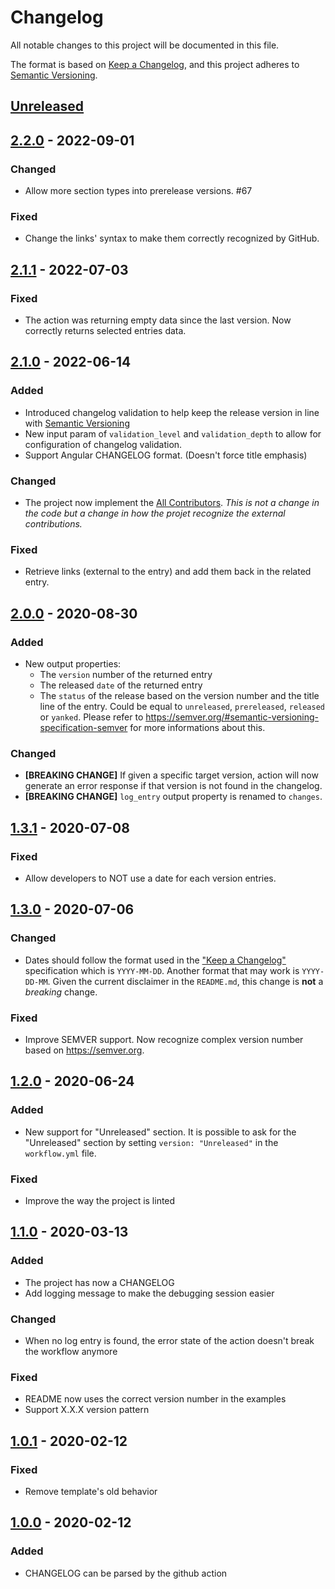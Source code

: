 # Changelog

All notable changes to this project will be documented in this file.

The format is based on [Keep a Changelog](https://keepachangelog.com/en/1.0.0/),
and this project adheres to [Semantic Versioning](https://semver.org/spec/v2.0.0.html).

## [Unreleased]

## [2.2.0] - 2022-09-01

### Changed

- Allow more section types into prerelease versions. #67

### Fixed

- Change the links' syntax to make them correctly recognized by GitHub.

## [2.1.1] - 2022-07-03

### Fixed

- The action was returning empty data since the last version. Now correctly returns selected entries data.

## [2.1.0] - 2022-06-14

### Added

- Introduced changelog validation to help keep the release version in line with [Semantic Versioning](https://semver.org/)
- New input param of `validation_level` and `validation_depth` to allow for configuration of changelog validation.
- Support Angular CHANGELOG format. (Doesn't force title emphasis)

### Changed

- The project now implement the [All Contributors](https://allcontributors.org).
  _This is not a change in the code but a change in how the projet recognize the
  external contributions._

### Fixed

- Retrieve links (external to the entry) and add them back in the related entry.

## [2.0.0] - 2020-08-30

### Added

- New output properties:
  - The `version` number of the returned entry
  - The released `date` of the returned entry
  - The `status` of the release based on the version number and the title line of the entry.
    Could be equal to `unreleased`, `prereleased`, `released` or `yanked`.
    Please refer to https://semver.org/#semantic-versioning-specification-semver for more informations about this.

### Changed

- **[BREAKING CHANGE]** If given a specific target version, action will now generate an error response if that version is not found in the changelog.
- **[BREAKING CHANGE]** `log_entry` output property is renamed to `changes`.

## [1.3.1] - 2020-07-08

### Fixed

- Allow developers to NOT use a date for each version entries.

## [1.3.0] - 2020-07-06

### Changed

- Dates should follow the format used in the ["Keep a Changelog"](https://keepachangelog.com/en/1.0.0/) specification
  which is `YYYY-MM-DD`. Another format that may work is `YYYY-DD-MM`.
  Given the current disclaimer in the `README.md`, this change is **not** a _breaking_ change.

### Fixed

- Improve SEMVER support. Now recognize complex version number based on https://semver.org.

## [1.2.0] - 2020-06-24

### Added

- New support for "Unreleased" section. It is possible to ask for the "Unreleased" section
  by setting `version: "Unreleased"` in the `workflow.yml` file.

### Fixed

- Improve the way the project is linted

## [1.1.0] - 2020-03-13

### Added

- The project has now a CHANGELOG
- Add logging message to make the debugging session easier

### Changed

- When no log entry is found, the error state of the action doesn't break the workflow anymore

### Fixed

- README now uses the correct version number in the examples
- Support X.X.X version pattern

## [1.0.1] - 2020-02-12

### Fixed

- Remove template's old behavior

## [1.0.0] - 2020-02-12

### Added

- CHANGELOG can be parsed by the github action

[unreleased]: https://github.com/olivierlacan/keep-a-changelog/compare/v2.2.0...HEAD
[2.2.0]: https://github.com/mindsers/changelog-reader-action/compare/v2.1.1...v2.2.0
[2.1.1]: https://github.com/mindsers/changelog-reader-action/compare/v2.1.0...v2.1.1
[2.1.0]: https://github.com/mindsers/changelog-reader-action/compare/v2.0.0...v2.1.0
[2.0.0]: https://github.com/mindsers/changelog-reader-action/compare/v1.3.1...v2.0.0
[1.3.1]: https://github.com/mindsers/changelog-reader-action/compare/v1.3.0...v1.3.1
[1.3.0]: https://github.com/mindsers/changelog-reader-action/compare/v1.2.0...v1.3.0
[1.2.0]: https://github.com/mindsers/changelog-reader-action/compare/v1.1.0...v1.2.0
[1.1.0]: https://github.com/mindsers/changelog-reader-action/compare/v1.0.1...v1.1.0
[1.0.1]: https://github.com/mindsers/changelog-reader-action/compare/v1.0.0...v1.0.1
[1.0.0]: https://github.com/mindsers/changelog-reader-action/releases/tag/v1.0.0
